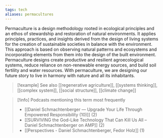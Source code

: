 ```yaml
---
tags: tech
aliases: permacultures
---
```


Permaculture is a design methodology rooted in ecological principles and an ethos of stewardship and restoration of natural environments. It applies principles, practices, and insights derived from the design of living systems for the creation of sustainable societies in balance with the environment. This approach is based on observing natural patterns and ecosystems and incorporating elements from them into the design of the built environment. Permaculture designs create productive and resilient agroecological systems, reduce reliance on non-renewable energy sources, and build soil fertility and water resources. With permaculture, we are designing our future story to live in harmony with nature and all its inhabitants.

> [!example] See also
> [[regenerative agriculture]], [[systems thinking]], [[complex system]], [[social structure]], [[climate change]]

> [!info] Podcasts mentioning this term most frequently
> * [[Daniel Schmachtenberger — Upgrade Your Life Through Empowered Responsibility (10)]] (2)
> * [[SURVIVING the God-Like Technology That Can Kill Us All – Daniel Schmachtenberger on AMP]] (2)
> * [[Perspectives - Daniel Schmachtenberger, Fedor Holz]] (1)